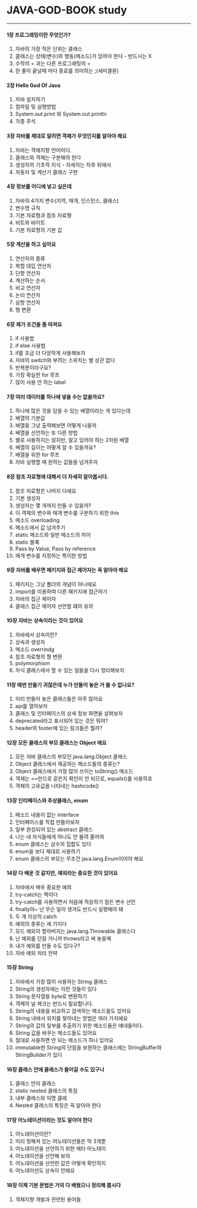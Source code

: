 # JAVA-GOD-BOOK study

<hr />

<h4>1장 프로그래밍이란 무엇인가?</h4>

<ol>
    <li>자바의 가장 작은 단위는 클래스</li>
    <li>클래스는 상태(변수)와 행동(메소드)가 있어야 한다 - 반드시는 X</li>
    <li>수학의 = 과는 다른 프로그래밍의 = </li>
    <li>한 줄이 끝날때 마다 종료를 의미하는 ;(세미콜론) </li>
</ol>

<h4>2장 Hello God Of Java</h4>

<ol>
    <li>자바 설치하기</li>
    <li>컴파일 및 실행방법</li>
    <li>System.out.print 와 System.out.println</li>
    <li>각종 주석</li>
</ol>

<h4>3장 자바를 제대로 알려면 객체가 무엇인지를 알아야 해요</h4>

<ol>
    <li>자바는 객체지향 언어이다.</li>
    <li>클래스와 객체는 구분해야 한다</li>
    <li>생성자의 기초적 지식 - 자세히는 차후 뒤에서 </li>
    <li>자동차 및 계산기 클래스 구현</li>
</ol>

<h4>4장 정보를 어디에 넣고 싶은데</h4>

<ol>
    <li>자바의 4가지 변수(지역, 매개, 인스턴스, 클래스)</li>
    <li>변수명 규칙</li>
    <li>기본 자료형과 참조 자료형</li>
    <li>비트와 바이트</li>
    <li>기본 자료형의 기본 값</li>
</ol>

<h4>5장 계산을 하고 싶어요</h4>

<ol>
    <li>연산자의 종류</li>
    <li>복합 대입 연산자</li>
    <li>단항 연산자</li>
    <li>계산하는 순서</li>
    <li>비교 연산자</li>
    <li>논리 연산자</li>
    <li>삼항 연산자</li>
    <li>형 변환</li>
</ol>

<h4>6장 제가 조건을 좀 따져요</h4>

<ol>
    <li>if 사용법</li>
    <li>if else 사용법</li>
    <li>if를 조금 더 다양하게 사용해보자</li>
    <li>자바의 switch와 부려는 스위치는 별 상관 없다</li>
    <li>반복문이라구요?</li>
    <li>가장 확실한 for 루프</li>    
    <li>많이 사용 안 하는 label</li>    
</ol>

<h4>7장 여러 데이터를 하나에 넣을 수는 없을까요?</h4>

<ol>
    <li>하나에 많은 것을 담을 수 있는 배열이라는 게 있다는데</li>
    <li>배열의 기본값</li>
    <li>배열을 그냥 출력해보면 어떻게 나올까</li>
    <li>배열을 선언하는 또 다른 방법</li>
    <li>별로 사용하지는 않지만, 알고 있어야 하는 2차원 배열</li>
    <li>배열의 길이는 어떻게 알 수 있을까요?</li>
    <li>배열을 위한 for 루프</li>
    <li>자바 실행할 때 원하는 값들을 넘겨주자</li>
</ol>

<h4>8장 참조 자료형에 대해서 더 자세히 알아봅시다.</h4>

<ol>
    <li>참조 자료형은 나머지 다에요</li>
    <li>기본 생성자</li>
    <li>생성자는 몇 개까지 만들 수 있을까?</li>
    <li>이 객체의 변수와 매개 변수를 구분하기 위한 this</li>
    <li>메소드 overloading</li>
    <li>메소드에서 값 넘겨주기</li>
    <li>static 메소드와 일반 메소드의 차이</li>
    <li>static 블록</li>
    <li>Pass by Value, Pass by reference</li>
    <li>매개 변수를 지정하는 특이한 방법</li>
</ol>

<h4>9장 자바를 배우면 패키지와 접근 제어자는 꼭 알아야 해요</h4>

<ol>
    <li>패키지는 그냥 폴더의 개념이 아니에요</li>
    <li>import를 이용하여 다른 패키지에 접근하기</li>
    <li>자바의 접근 제어자</li>
    <li>클래스 접근 제어자 선언할 떄의 유의</li>
</ol>

<h4>10장 자바는 상속이라는 것이 있어요</h4>

<ol>
    <li>자바에서 상속이란?</li>
    <li>상속과 생성자</li>
    <li>메소드 overrindg</li>
    <li>참조 자료형의 형 변환</li>
    <li>polymorphism</li>
    <li>자식 클래스에서 할 수 있는 일들을 다시 정리해보자</li>
</ol>

<h4>11장 매번 만들기 귀찮은데 누가 만들어 놓은 거 쓸 수 없나요?</h4>

<ol>
    <li>미리 만들어 놓은 클래스들은 아주 많아요</li>
    <li>api를 열어보자</li>
    <li>클래스 및 인터페이스의 상세 정보 화면을 살펴보자</li>
    <li>deprecated라고 표시되어 있는 것은 뭐야?</li>
    <li>header와 footer에 있는 링크들은 뭘까?</li>
</ol>

<h4>12장 모든 클래스의 부모 클래스는 Object 에요</h4>

<ol>
    <li>모든 자바 클래스의 부모인 java.lang.Object 클래스</li>
    <li>Object 클래스에서 제공하는 메소드들의 종류는?</li>
    <li>Object 클래스에서 가장 많이 쓰이는 toString() 메소드</li>
    <li>객체는 ==만으로 같은지 확인이 안 되므로, equals()를 사용하죠</li>
    <li>객체의 고유값을 나타내는 hashcode()</li>
</ol>

<h4>13장 인터페이스와 추상클래스, enum</h4>

<ol>
    <li>메소드 내용이 없는 interface</li>
    <li>인터페이스를 직접 만들어보자</li>
    <li>일부 완성되어 있는 abstract 클래스</li>
    <li>나는 내 자식들에게 하나도 안 물려 줄꺼여</li>
    <li>enum 클래스는 상수의 집합도 있다</li>
    <li>enum을 보다 제대로 사용하기</li>
    <li>enum 클래스의 부모는 무조건 java.lang.Enum이어야 해요</li>
</ol>

<h4>14장 다 배운 것 같지만, 예외라는 중요한 것이 있어요</h4>

<ol>
    <li>자바에서 매우 중요한 예외</li>
    <li>try-catch는 짝이다</li>
    <li>try-catch를 사용하면서 처음에 적응하기 힘든 변수 선언</li>
    <li>finally야~ 넌 무슨 일이 생겨도 반드시 실행해야 돼</li>
    <li>두 개 이상의 catch</li>
    <li>예외의 종류는 세 가지다</li>
    <li>모드 예외의 할아버지는 java.lang.Throwable 클래스다</li>
    <li>난 예외를 던질 거니까 throws라고 써 놓을께 </li>
    <li>내가 예외를 만들 수도 있다구?</li>
    <li>자바 예외 처리 전략</li>
</ol>

<h4>15장 String</h4>

<ol>
    <li>자바에서 가장 많이 사용하는 String 클래스</li>
    <li>String의 생성자에는 이런 것들이 있다</li>
    <li>String 문자열을 byte로 변환하기</li>
    <li>객체의 널 체크는 반드시 필요합니다.</li>
    <li>String의 내용을 비교하고 검색하는 메소드들도 있어요</li>
    <li>String 내에서 위치를 찾아내는 방법은 여러 가지에요</li>
    <li>String의 값의 일부를 추출하기 위한 메소드들은 얘네들이다.</li>
    <li>String 값을 바꾸는 메소드들도 있어요</li>
    <li>절대로 사용하면 안 되는 메소드가 하나 있어요</li>
    <li>immutable한 String의 단점을 보완하는 클래스에는 StringBuffer와 StringBuilder가 있다</li>
</ol>

<h4>16장 클래스 안에 클래스가 들어갈 수도 있구나</h4>

<ol>
    <li>클래스 안의 클래스</li>
    <li>static nested 클래스의 특징</li>
    <li>내부 클래스와 익명 클래</li>
    <li>Nested 클래스의 특징은 꼭 알아야 한다</li>
</ol>

<h4>17장 어노테이션이라는 것도 알아야 한다</h4>

<ol>
    <li>어노테이션이란?</li>
    <li>미리 정해져 있는 어노테이션들은 딱 3개뿐</li>
    <li>어노테이션을 선언하기 위한 메타 어노테이</li>
    <li>어노테이션을 선언해 보자</li>
    <li>어노테이션을 선언한 값은 어떻게 확인하지</li>
    <li>어노테이션도 상속이 안돼요</li>
</ol>

<h4>18장 이제 기본 문법은 거의 다 배웠으니 정리해 봅시다</h4>

<ol>
    <li>객체지향 개발과 관련된 용어들</li>
</ol>